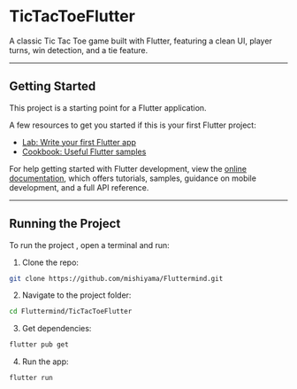 # TicTacToeFlutter
A classic Tic Tac Toe game built with Flutter, featuring a clean UI, player turns, win detection, and a tie feature.

---

## Getting Started

This project is a starting point for a Flutter application.

A few resources to get you started if this is your first Flutter project:

- [Lab: Write your first Flutter app](https://docs.flutter.dev/get-started/codelab)
- [Cookbook: Useful Flutter samples](https://docs.flutter.dev/cookbook)

For help getting started with Flutter development, view the
[online documentation](https://docs.flutter.dev/), which offers tutorials,
samples, guidance on mobile development, and a full API reference.

---

## Running the Project

To run  the project , open a terminal and run:

1. Clone the repo:
```bash
git clone https://github.com/mishiyama/Fluttermind.git
```
2. Navigate to the project folder:
```bash
cd Fluttermind/TicTacToeFlutter
```

3. Get dependencies:
 ```bash
flutter pub get
```
4. Run the app:
```bash
flutter run
```
